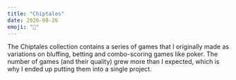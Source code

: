 ```yaml
---
title: "Chiptales"
date: 2026-08-26
emoji: "🎰"
---
```


The Chiptales collection contains a series of games that I originally made as variations on bluffing, betting and combo-scoring games like poker. The number of games (and their quality) grew more than I expected, which is why I ended up putting them into a single project.